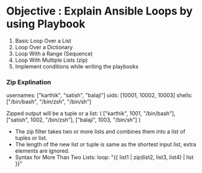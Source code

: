 # Objective : Explain Ansible Loops by using Playbook

1. Basic Loop Over a List
2. Loop Over a Dictionary
3. Loop With a Range (Sequence)
4. Loop With Multiple Lists (zip)
5. Implement conditions while writing the playbooks

### Zip Explination


usernames: ["karthik", "satish", "balaji"]
uids: [10001, 10002, 10003]
shells: ["/bin/bash", "/bin/zsh", "/bin/sh"]

Zipped output will be a tuple or a list:
(
   ["karthik", 1001, "/bin/bash"],
   ["satish", 1002, "/bin/zsh"],
   ["balaji", 1003, "/bin/sh"]
 )

- The zip filter takes two or more lists and combines them into a list of tuples or list.
- The length of the new list or tuple is same as the shortest input list, extra elements are ignored.
- Syntax for More Than Two Lists:
    loop: "{{ list1 | zip(list2, list3, list4) | list }}"

